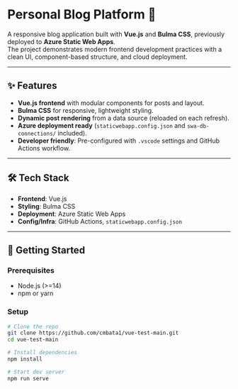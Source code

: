 # Personal Blog Platform 📝

A responsive blog application built with **Vue.js** and **Bulma CSS**, previously deployed to **Azure Static Web Apps**.  
The project demonstrates modern frontend development practices with a clean UI, component-based structure, and cloud deployment.

---

## ✨ Features
- **Vue.js frontend** with modular components for posts and layout.
- **Bulma CSS** for responsive, lightweight styling.
- **Dynamic post rendering** from a data source (reloaded on each refresh).
- **Azure deployment ready** (`staticwebapp.config.json` and `swa-db-connections/` included).
- **Developer friendly**: Pre-configured with `.vscode` settings and GitHub Actions workflow.

---

## 🛠️ Tech Stack
- **Frontend**: Vue.js  
- **Styling**: Bulma CSS  
- **Deployment**: Azure Static Web Apps  
- **Config/Infra**: GitHub Actions, `staticwebapp.config.json`  

---

## 🚀 Getting Started

### Prerequisites
- Node.js (>=14)
- npm or yarn

### Setup
```bash
# Clone the repo
git clone https://github.com/cmbata1/vue-test-main.git
cd vue-test-main

# Install dependencies
npm install

# Start dev server
npm run serve

